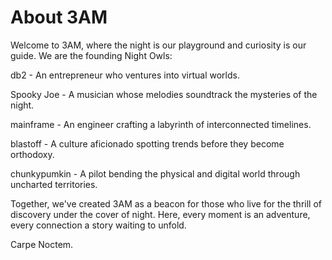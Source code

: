 # About 3AM

Welcome to 3AM, where the night is our playground and curiosity is our guide. 
We are the founding Night Owls:

db2 - An entrepreneur who ventures into virtual worlds.

Spooky Joe - A musician whose melodies soundtrack the mysteries of the night.

mainframe - An engineer crafting a labyrinth of interconnected timelines.

blastoff - A culture aficionado spotting trends before they become orthodoxy.

chunkypumkin - A pilot bending the physical and digital world through uncharted territories.

Together, we've created 3AM as a beacon for those who live for the thrill of discovery under the cover of night. Here, every moment is an adventure, every connection a story waiting to unfold. 

Carpe Noctem.